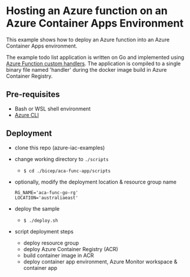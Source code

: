 # Hosting an Azure function on an Azure Container Apps Environment

This example shows how to deploy an Azure function into an Azure Container Apps environment. 

The example todo list application is written on Go and implemented using [Azure Function custom handlers](https://docs.microsoft.com/en-us/azure/azure-functions/functions-custom-handlers). The application is compiled to a single binary file named 'handler' during the docker image build in Azure Container Registry.

## Pre-requisites

- Bash or WSL shell environment
- [Azure CLI](https://docs.microsoft.com/en-us/cli/azure/install-azure-cli)

## Deployment
- clone this repo (azure-iac-examples)
- change working directory to `./scripts` 
  - `$ cd ./bicep/aca-func-app/scripts`
- optionally, modify the deployment location & resource group name

  ```
  RG_NAME='aca-func-go-rg'
  LOCATION='australiaeast'
  ```
- deploy the sample
  - `$ ./deploy.sh`
- script deployment steps
  - deploy resource group
  - deploy Azure Container Registry (ACR)
  - build container image in ACR
  - deploy container app environment, Azure Monitor workspace & container app